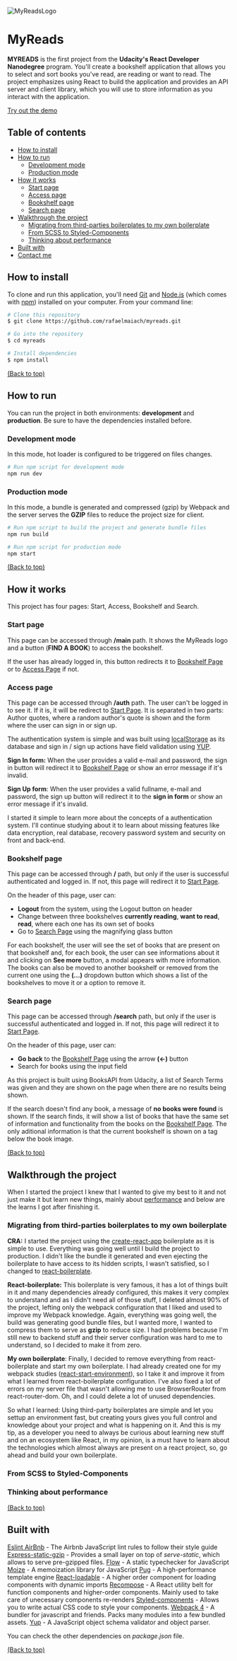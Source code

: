 ![MyReadsLogo](https://raw.githubusercontent.com/rafaelmaiach/myreads/master/readme-images/MyReads.jpg)
# MyReads
**MYREADS** is the first project from the **Udacity's React Developer Nanodegree** program. You'll create a bookshelf application that allows you to select and sort books you've read, are reading or want to read. The project emphasizes using React to build the application and provides an API server and client library, which you will use to store information as you interact with the application.

[Try out the demo](https://myreads-rafaelmaiach.herokuapp.com)


## Table of contents

 - [How to install](#installation)
 - [How to run](#how-to-run)
	 - [Development mode](#development-mode)
	 - [Production mode](#production-mode)
 - [How it works](#how-it-works)
	 - [Start page](#start-page)
	 - [Access page](#access-page)
	 - [Bookshelf page](#bookshelf-page)
	 - [Search page](#search-page)
 - [Walkthrough the project](#walkthrough-the-project)
	 - [Migrating from third-parties boilerplates to my own boilerplate](#migrating-from-third-parties-boilerplates-to-my-own-boilerplate)
	 - [From SCSS to Styled-Components](#from-scss-to-styled-components)
	 - [Thinking about performance](#thinking-about-performance)
  - [Built with](#built-with)
 - [Contact me](#contact-me)
 

## How to install
To clone and run this application, you'll need [Git](https://git-scm.com/) and [Node.js](https://nodejs.org/en/download/) (which comes with [npm](http://npmjs.com/)) installed on your computer. From your command line:

```bash
# Clone this repository
$ git clone https://github.com/rafaelmaiach/myreads.git

# Go into the repository
$ cd myreads

# Install dependencies
$ npm install
```
[(Back to top)](#myreads)

## How to run
You can run the project in both environments: **development** and **production**. Be sure to have the dependencies installed before.

### Development mode
In this mode, hot loader is configured to be triggered on files changes.
```bash
# Run npm script for development mode
npm run dev
```

### Production mode
In this mode, a bundle is generated and compressed (gzip) by Webpack and the server serves the **GZIP** files to reduce the project size for client.
```bash
# Run npm script to build the project and generate bundle files
npm run build

# Run npm script for production mode
npm start
```
[(Back to top)](#myreads)

## How it works

This project has four pages: Start, Access, Bookshelf and Search.

### Start page
This page can be accessed through **/main** path. It shows the MyReads logo and a button (**FIND A BOOK**) to access the bookshelf. 

If the user has already logged in, this button redirects it to [Bookshelf Page](#bookshelf-page) or to [Access Page](#access-page) if not.

### Access page
This page can be accessed through **/auth** path. The user can't be logged in to see it. If it is, it will be redirect to [Start Page](#start-page).  It is separated in two parts: Author quotes, where a random author's quote is shown and the form where the user can sign in or sign up.

The authentication system is simple and was built using [localStorage](https://developer.mozilla.org/pt-BR/docs/Web/API/Window/Window.localStorage) as its database and sign in / sign up actions have field validation using [YUP](#built-with). 

**Sign In form:** When the user provides a valid e-mail and password, the sign in button will redirect it to [Bookshelf Page](#bookshelf-page) or show an error message if it's invalid.

**Sign Up form**: When the user provides a valid fullname, e-mail and password, the sign up button will redirect it to the **sign in form** or show an error message if it's invalid.

I started it simple to learn more about the concepts of a authentication system. I'll continue studying about it to learn about missing features like data encryption, real database, recovery password system and security on front and back-end.

### Bookshelf page
This page can be accessed through **/** path, but only if the user is successful authenticated and logged in. If not, this page will redirect it to [Start Page](#start-page). 

On the header of this page, user can:

 - **Logout** from the system, using the Logout button on header
 - Change between three bookshelves **currently reading**, **want to read**, **read**, where each one has its own set of books
 - Go to [Search Page](#search-page) using the magnifying glass button

For each bookshelf, the user will see the set of books that are present on that bookshelf and, for each book, the user can see informations about it and clicking on **See more** button, a modal appears with more information. The books can also be moved to another bookshelf or removed from the current one using the **(...)** dropdown button which shows a list of the bookshelves to move it or a option to remove it.

### Search page
This page can be accessed through **/search** path, but only if the user is successful authenticated and logged in. If not, this page will redirect it to [Start Page](#start-page). 

On the header of this page, user can:

 - **Go back** to the [Bookshelf Page](#bookshelf-page) using the arrow **(<-)** button
 - Search for books using the input field

As this project is built using BooksAPI from Udacity, a list of Search Terms was given and they are shown on the page when there are no results being shown.

If the search doesn't find any book, a message of **no books were found** is shown. If the search finds, it will show a list of books that have the same set of information and functionality from the books on the [Bookshelf Page](#bookshelf-page). The only aditional information is that the current bookshelf is shown on a tag below the book image.

[(Back to top)](#myreads)

## Walkthrough the project
When I started the project I knew that I wanted to give my best to it and not just make it but learn new things, mainly about [performance](#thinking-about-performance) and below are the learns I got after finishing it.

### Migrating from third-parties boilerplates to my own boilerplate

**CRA:** I started the project using the [create-react-app](https://github.com/facebook/create-react-app) boilerplate as it is simple to use. Everything was going well until I build the project to production. I didn't like the bundle it generated and even ejecting the boilerplate to have access to its hidden scripts, I wasn't satisfied, so I changed to [react-boilerplate](https://github.com/react-boilerplate/react-boilerplate).

**React-boilerplate:** This boilerplate is very famous, it has a lot of things built in it and many dependencies already configured, this makes it very complex to understand and as I didn't need all of those stuff, I deleted almost 90% of the project, lefting only the webpack configuration that I liked and used to improve my Webpack knowledge. Again, everything was going well, the build was generating good bundle files, but I wanted more, I wanted to compress them to serve as **gzip** to reduce size. I had problems because I'm still new to backend stuff and their server configuration was hard to me to understand, so I decided to make it from zero.

**My own boilerplate**: Finally, I decided to remove everything from react-boilerplate and start my own boilerplate. I had already created one for my webpack studies ([react-start-environment](https://github.com/rafaelmaiach/react-start-environment)), so I take it and improve it from what I learned from react-boilerplate configuration. I've also fixed a lot of errors on my server file that wasn't allowing me to use BrowserRouter from react-router-dom. Oh, and I could delete a lot of unused dependencies.

So what I learned: Using third-party boilerplates are simple and let you settup an environment fast, but creating yours gives you full control and knowledge about your project and what is happening on it. And this is my tip, as a developer you need to always be curious about learning new stuff and on an ecosystem like React, in my opinion, is a must have to learn about the technologies which almost always are present on a react project, so, go ahead and build your own boilerplate.

### From SCSS to Styled-Components

### Thinking about performance

[(Back to top)](#myreads)

## Built with
[Eslint AirBnb](https://www.npmjs.com/package/eslint-config-airbnb) - The Airbnb JavaScript lint rules to follow their style guide
[Express-static-gzip](https://www.npmjs.com/package/express-static-gzip) - Provides a small layer on top of _serve-static_, which allows to serve pre-gzipped files.
[Flow](https://github.com/facebook/flow) - A static typechecker for JavaScript
[Moize](https://github.com/planttheidea/moize) - A memoization library for JavaScript
[Pug](https://github.com/pugjs/pug) - A high-performance template engine
[React-loadable](https://github.com/jamiebuilds/react-loadable) - A higher order component for loading components with dynamic imports
[Recompose](https://github.com/acdlite/recompose) - A React utility belt for function components and higher-order components. Mainly used to take care of unecessary components re-renders
[Styled-components](https://github.com/styled-components/styled-components) - Allows you to write actual CSS code to style your components.
[Webpack 4](https://github.com/webpack/webpack) - A bundler for javascript and friends. Packs many modules into a few bundled assets.
[Yup](https://github.com/jquense/yup) - A JavaScript object schema validator and object parser.

You can check the other dependencies on _package.json_ file.

[(Back to top)](#myreads)
